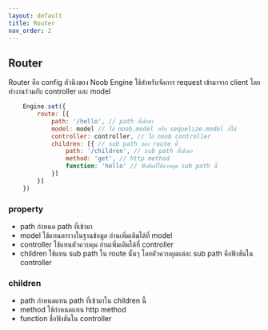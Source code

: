 ```yaml
---
layout: default
title: Router
nav_order: 2
---
```

## Router

Router คือ config ตัวนึงของ Noob Engine ใช้สำหรับจัดการ request เข้ามาจาก client โดยทำงานร่วมกับ controller และ model

```js
    Engine.set({
        route: [{
            path: '/hello', // path ที่เข้ามา
            model: model // ใส่ noob.model หรือ sequelize.model ก็ได้
            controller: controller, // ใส่ noob controller
            children: [{ // sub path ของ route นี้
                path: '/children', // sub path ที่เข้ามา
                method: 'get', // http method 
                function: 'hello' // ฟังชันที่ใช้ควบคุม sub path นี้
            }]
        }]
    })
```

### property

*   path กำหนด path ที่เข้ามา
*   model ใช้แทนตารางในฐานข้อมูล อ่านเพิ่มเติมได้ที่ model
*   controller ใช้แทนตัวควบคุม อ่านเพิ่มเติมได้ที่ controller
*   children ใช้แทน sub path ใน route นั้นๆ โดยตัวควบคุมแต่ละ sub path คือฟังชันใน controller

### children
*   path กำหนดแทน path ที่เข้ามาใน children นี้
*   method ใช้กำหนดแทน http method 
*   function ชื่อฟังชันใน controller